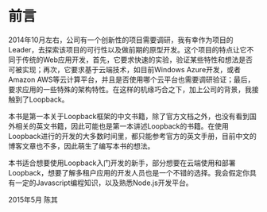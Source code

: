 # 前言

2014年10月左右，公司有一个创新性的项目需要调研，我有幸作为项目的Leader，去探索该项目的可行性以及做前期的原型开发。这个项目的特点让它不同于传统的Web应用开发，首先，它要求快速的实验，验证某些特性和想法是否可被实现；再次，它要求基于云端技术，如目前Windows Azure开发，或者Amazon AWS等云计算平台，并且是否使用哪个云平台也需要调研验证；最后，要求应用的一些特殊的架构特性。在这样的机缘巧合之下，加上公司的背景，我接触到了Loopback。 

本书是第一本关于Loopback框架的中文书籍，除了官方文档之外，也没有看到国外相关的英文书籍，因此可能也是第一本讲述Loopback的书籍。在使用Loopback进行的开发的大多数时间里，都只能参考官方的英文手册，目前中文的博客文章也不多，因此萌生了编写本书的想法。

本书适合想要使用Loopback入门开发的新手，部分想要在云端使用和部署Loopback，想要了解多租户应用的开发人员也是一个不错的选择。我会假定你具有一定的Javascript编程知识，以及熟悉Node.js开发平台。

2015年5月
陈其



